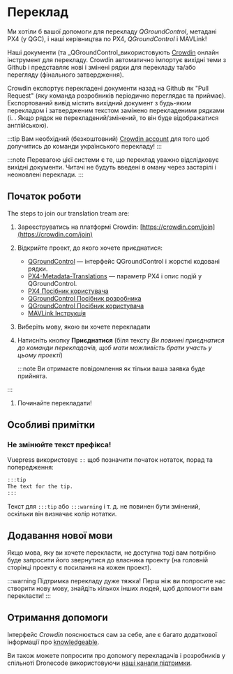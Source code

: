 # Переклад

Ми хотіли б вашої допомоги для перекладу _QGroundControl_, метадані PX4 (у QGC), і наші керівництва по PX4, _QGroundControl_ і MAVLink!

Наші документи (та _QGroundControl_використовують [Crowdin](https://crowdin.com) онлайн інструмент для перекладу. Crowdin автоматично імпортує вихідні теми з Github і представляє нові і змінені рядки для перекладу та/або перегляду (фінального затвердження).

Crowdin експортує перекладені документи назад на Github як "Pull Request" (яку команда розробників періодично переглядає та приймає). Експортований вивід містить вихідний документ з будь-яким перекладом і затвердженим текстом замінено перекладеними рядками (i. . Якщо рядок не перекладений/змінений, то він буде відображатися англійською).

:::tip
Вам необхідний (безкоштовний) [Crowdin account](https://crowdin.com/join) для того щоб долучитись до команди українського перекладу!
:::

:::note
Перевагою цієї системи є те, що переклад уважно відслідковує вихідні документи.
Читачі не будуть введені в оману через застарілі і неоновлені переклади.
:::

## Початок роботи

The steps to join our translation tream are:

1. Зареєструватись на платформі Crowdin: [https://crowdin.com/join](https://crowdin.com/join)
1. Відкрийте проект, до якого хочете приєднатися:
   - [QGroundControl](https://crowdin.com/project/qgroundcontrol) — інтерфейс QGroundControl і жорсткі кодовані рядки.
   - [PX4-Metadata-Translations](https://crowdin.com/project/px4-metadata-translations) — параметр PX4 і опис подій у QGroundControl.
   - [PX4 Посібник користувача](https://crowdin.com/project/px4-user-guide)
   - [QGroundControl Посібник  розробника ](https://crowdin.com/project/qgroundcontrol-developer-guide)
   - [ QGroundControl Посібник користувача ](https://crowdin.com/project/qgroundcontrol-user-guide)
   - [ MAVLink Інструкція ](https://crowdin.com/project/mavlink)
1. Виберіть мову, якою ви хочете перекладати
1. Натисніть кнопку **Приєднатися** (біля тексту _Ви повинні приєднатися до команди перекладачів, щоб мати можливість брати участь у цьому проекті_)

   :::note
 Ви отримаєте повідомлення як тільки ваша заявка буде прийнята.

:::

1. Починайте перекладати!

## Особливі примітки

### Не змінюйте текст префікса!

Vuepress використовує `::` щоб позначити початок нотаток, порад та попередження:

```html
:::tip
The text for the tip.
:::
```

Текст для `:::tip` або `:::warning`  і т. д. не повинен бути змінений, оскільки він визначає колір нотатки.

## Додавання нової мови

Якщо мова, яку ви хочете перекласти, не доступна тоді вам потрібно буде запросити його звернутися до власника проекту (на головній сторінці проекту є посилання на кожен проект).

:::warning
Підтримка перекладу дуже тяжка!
Перш ніж ви попросите нас створити нову мову, знайдіть кількох інших людей, щоб допомогти вам перекласти!
:::

## Отримання допомоги

Інтерфейс _Crowdin_ пояснюється сам за себе, але є багато додаткової інформації про [knowledgeable](https://support.crowdin.com/).

Ви також можете попросити про допомогу перекладачів і розробників у спільноті Dronecode використовуючи [наші канали підтримки](../contribute/support.md).
